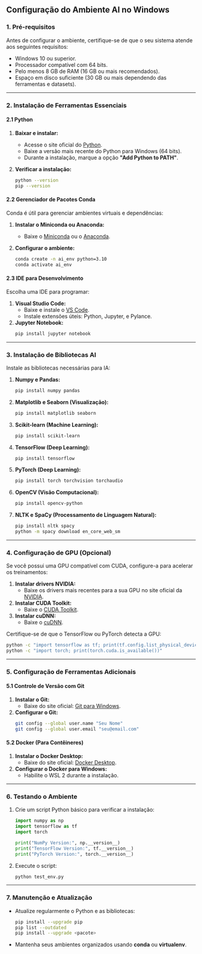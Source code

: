 ## **Configuração do Ambiente AI no Windows**

### **1. Pré-requisitos**
Antes de configurar o ambiente, certifique-se de que o seu sistema atende aos seguintes requisitos:
- Windows 10 ou superior.
- Processador compatível com 64 bits.
- Pelo menos 8 GB de RAM (16 GB ou mais recomendados).
- Espaço em disco suficiente (30 GB ou mais dependendo das ferramentas e datasets).

---

### **2. Instalação de Ferramentas Essenciais**

#### **2.1 Python**
1. **Baixar e instalar:**
   - Acesse o site oficial do [Python](https://www.python.org/downloads/).
   - Baixe a versão mais recente do Python para Windows (64 bits).
   - Durante a instalação, marque a opção **"Add Python to PATH"**.

2. **Verificar a instalação:**
   ```bash
   python --version
   pip --version
   ```

#### **2.2 Gerenciador de Pacotes Conda**
Conda é útil para gerenciar ambientes virtuais e dependências:
1. **Instalar o Miniconda ou Anaconda:**
   - Baixe o [Miniconda](https://docs.conda.io/en/latest/miniconda.html) ou o [Anaconda](https://www.anaconda.com/).

2. **Configurar o ambiente:**
   ```bash
   conda create -n ai_env python=3.10
   conda activate ai_env
   ```

#### **2.3 IDE para Desenvolvimento**
Escolha uma IDE para programar:
1. **Visual Studio Code:**
   - Baixe e instale o [VS Code](https://code.visualstudio.com/).
   - Instale extensões úteis: Python, Jupyter, e Pylance.
2. **Jupyter Notebook:**
   ```bash
   pip install jupyter notebook
   ```

---

### **3. Instalação de Bibliotecas AI**
Instale as bibliotecas necessárias para IA:
1. **Numpy e Pandas:**
   ```bash
   pip install numpy pandas
   ```
2. **Matplotlib e Seaborn (Visualização):**
   ```bash
   pip install matplotlib seaborn
   ```
3. **Scikit-learn (Machine Learning):**
   ```bash
   pip install scikit-learn
   ```
4. **TensorFlow (Deep Learning):**
   ```bash
   pip install tensorflow
   ```
5. **PyTorch (Deep Learning):**
   ```bash
   pip install torch torchvision torchaudio
   ```
6. **OpenCV (Visão Computacional):**
   ```bash
   pip install opencv-python
   ```
7. **NLTK e SpaCy (Processamento de Linguagem Natural):**
   ```bash
   pip install nltk spacy
   python -m spacy download en_core_web_sm
   ```

---

### **4. Configuração de GPU (Opcional)**
Se você possui uma GPU compatível com CUDA, configure-a para acelerar os treinamentos:
1. **Instalar drivers NVIDIA:**
   - Baixe os drivers mais recentes para a sua GPU no site oficial da [NVIDIA](https://www.nvidia.com/Download/index.aspx).
2. **Instalar CUDA Toolkit:**
   - Baixe o [CUDA Toolkit](https://developer.nvidia.com/cuda-downloads).
3. **Instalar cuDNN:**
   - Baixe o [cuDNN](https://developer.nvidia.com/cudnn).

Certifique-se de que o TensorFlow ou PyTorch detecta a GPU:
```bash
python -c "import tensorflow as tf; print(tf.config.list_physical_devices('GPU'))"
python -c "import torch; print(torch.cuda.is_available())"
```

---

### **5. Configuração de Ferramentas Adicionais**

#### **5.1 Controle de Versão com Git**
1. **Instalar o Git:**
   - Baixe do site oficial: [Git para Windows](https://git-scm.com/download/win).
2. **Configurar o Git:**
   ```bash
   git config --global user.name "Seu Nome"
   git config --global user.email "seu@email.com"
   ```

#### **5.2 Docker (Para Contêineres)**
1. **Instalar o Docker Desktop:**
   - Baixe do site oficial: [Docker Desktop](https://www.docker.com/products/docker-desktop).
2. **Configurar o Docker para Windows:**
   - Habilite o WSL 2 durante a instalação.

---

### **6. Testando o Ambiente**
1. Crie um script Python básico para verificar a instalação:
   ```python
   import numpy as np
   import tensorflow as tf
   import torch

   print("NumPy Version:", np.__version__)
   print("TensorFlow Version:", tf.__version__)
   print("PyTorch Version:", torch.__version__)
   ```

2. Execute o script:
   ```bash
   python test_env.py
   ```

---

### **7. Manutenção e Atualização**
- Atualize regularmente o Python e as bibliotecas:
  ```bash
  pip install --upgrade pip
  pip list --outdated
  pip install --upgrade <pacote>
  ```

- Mantenha seus ambientes organizados usando **conda** ou **virtualenv**.
